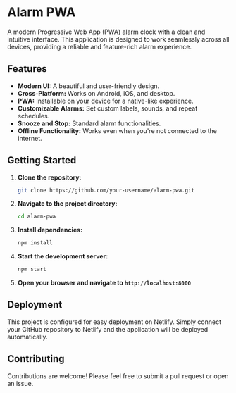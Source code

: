 # Alarm PWA

A modern Progressive Web App (PWA) alarm clock with a clean and intuitive interface. This application is designed to work seamlessly across all devices, providing a reliable and feature-rich alarm experience.

## Features

*   **Modern UI:** A beautiful and user-friendly design.
*   **Cross-Platform:** Works on Android, iOS, and desktop.
*   **PWA:** Installable on your device for a native-like experience.
*   **Customizable Alarms:** Set custom labels, sounds, and repeat schedules.
*   **Snooze and Stop:** Standard alarm functionalities.
*   **Offline Functionality:** Works even when you're not connected to the internet.

## Getting Started

1.  **Clone the repository:**

    ```bash
    git clone https://github.com/your-username/alarm-pwa.git
    ```

2.  **Navigate to the project directory:**

    ```bash
    cd alarm-pwa
    ```

3.  **Install dependencies:**

    ```bash
    npm install
    ```

4.  **Start the development server:**

    ```bash
    npm start
    ```

5.  **Open your browser and navigate to `http://localhost:8000`**

## Deployment

This project is configured for easy deployment on Netlify. Simply connect your GitHub repository to Netlify and the application will be deployed automatically.

## Contributing

Contributions are welcome! Please feel free to submit a pull request or open an issue.
